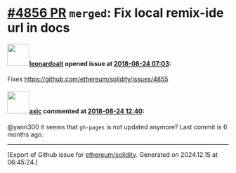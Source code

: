 # [\#4856 PR](https://github.com/ethereum/solidity/pull/4856) `merged`: Fix local remix-ide url in docs

#### <img src="https://avatars.githubusercontent.com/u/504195?u=ce2facd14af9fd474ebff49f0d44891f56f7500f&v=4" width="50">[leonardoalt](https://github.com/leonardoalt) opened issue at [2018-08-24 07:03](https://github.com/ethereum/solidity/pull/4856):

Fixes https://github.com/ethereum/solidity/issues/4855

#### <img src="https://avatars.githubusercontent.com/u/20340?v=4" width="50">[axic](https://github.com/axic) commented at [2018-08-24 12:40](https://github.com/ethereum/solidity/pull/4856#issuecomment-415746749):

@yann300 it seems that `gh-pages` is not updated anymore? Last commit is 6 months ago.


-------------------------------------------------------------------------------



[Export of Github issue for [ethereum/solidity](https://github.com/ethereum/solidity). Generated on 2024.12.15 at 06:45:24.]
